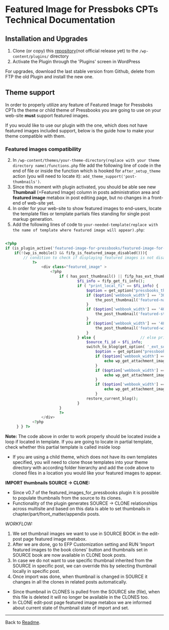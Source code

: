 # Featured Image for Pressboks CPTs Technical Documentation

## Installation and Upgrades
1. Clone (or copy) this [repository](https://github.com/my-language-skills/pressbooks-featured-image)(not official release yet) to the ```/wp-content/plugins/``` directory
1. Activate the Plugin through the 'Plugins' screen in WordPress

For upgrades, download the last stable version from Github, delete from FTP the old Plugin and install the new one.

## Theme support
In order to properly utilize any feature of Featured Image for Pressboks CPTs the theme or child theme of Pressbooks you are going to use on your web-site **must** support featured images.

If you would like to use our plugin with the one, which does not have featured images included support, below is the guide how to make your theme compatible with them.

### Featured images compatibility

2. In ```/wp-content/themes/your-theme-directory(replace with your theme directory name)/functions.php``` file add the following line of code in the end of file or inside the function which is hooked for ```after_setup_theme``` action (you will need to locate it):
```add_theme_support('post-thumbnails')```.
2. Since this moment with plugin activated, you should be able see new **Thumbnail** (=Featured Image) column in posts administration area and **featured image** metabox in post editing page, but no changes in a front-end of web-site yet.
2. In order for your web-site to show featured images to end-users, locate the template files or template partials files standing for single post markup generation.
2. Add the following lines of code to ```your-needed-template(replace with the name of template where featured image will appear).php```:

```php

<?php
if (is_plugin_active('featured-image-for-pressbooks/featured-image-for-pressbooks.php')){
	if(!(wp_is_mobile() && fifp_is_featured_image_disabled())){
		// condition to check if displaying featured images is not disabled for mobile devices
			?>
				<div class="featured_image" >
					<?php
						if ( has_post_thumbnail() || fifp_has_ext_thumbnail()) { // check if some thumbnail exists for this post
								$fi_info = fifp_get_fi_info();
								if ( "print_local_fi" == $fi_info) {		// if site is source or thumbnail saved locally print from local
									$option = get_option("pressbooks_theme_options_web");
									if ($option['webbook_width'] == '30em'){
										the_post_thumbnail('featured-narrow');
									}
									if ($option['webbook_width'] == '40em'){
										the_post_thumbnail('featured-standard');
									}
									if ($option['webbook_width'] == '48em'){
										the_post_thumbnail('featured-wide');
									}
								} else {					// else print from external source (from source book)
									$source_fi_id = $fi_info;
									switch_to_blog(get_option( '_ext_source_id'));	// switch to source blog and get featured_image from there
										$option = get_option("pressbooks_theme_options_web");
										if ($option['webbook_width'] == '30em'){
											echo wp_get_attachment_image($source_fi_id, 'featured-narrow' );
										}
										if ($option['webbook_width'] == '40em'){
											echo wp_get_attachment_image($source_fi_id, 'featured-standard' );
										}
										if ($option['webbook_width'] == '48em'){
											echo wp_get_attachment_image($source_fi_id, 'featured-wide' );
										}
									restore_current_blog();
								}
						}
						?>
				</div>
			<?php
	 } } ?>

```
 **Note:** The code above in order to work properly should be located inside a loop if located in template. If you are going to locate in partial template, check whether this partial template is called inside loop
* If you are using a child theme, which does not have its own templates specified, you will need to clone those templates into your theme directory with according folder hierarchy and add the code above to cloned files in a location you would like your featured images to appear.

 **IMPORT thumbnails SOURCE -> CLONE:**
 * Since v0.7 of the featured_images_for_pressbooks plugin it is possible to populate thumbnails from the source to its clones.
 * Functionality of the plugin generates SOURCE -> CLONE relationships across multisite and based on this data is able to set thumbnails in chapter/part/front_matter/appendix posts.

*WORKFLOW:*
 1. We set thumbnail images we want to use in SOURCE BOOK in the edit-post page featured image metabox.
 2. After we are done, go to EFP Customization setting and RUN 'Import featured images to the book clones' button and thumbnails set in SOURCE book are now available in CLONE book posts.
 3. In case we do not want to use specific thumbnail inherited from the SOURCE in specific post, we can override this by selecting thumbnail locally in specific post.
 4. Once import was done, when thumbnail is changed in SOURCE it changes in all the clones in related posts automatically.

 * Since thumbnail in CLONES is pulled from the SOURCE site (file), when this file is deleted it will no longer be available in the CLONES too.
 * In CLONE edit-post page featured image metabox we are informed about current state of thumbnail state of import and set.

---
Back to [Readme](../README.md).
